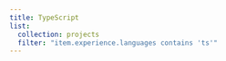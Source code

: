 ```yaml
---
title: TypeScript
list:
  collection: projects
  filter: "item.experience.languages contains 'ts'"
---
```

